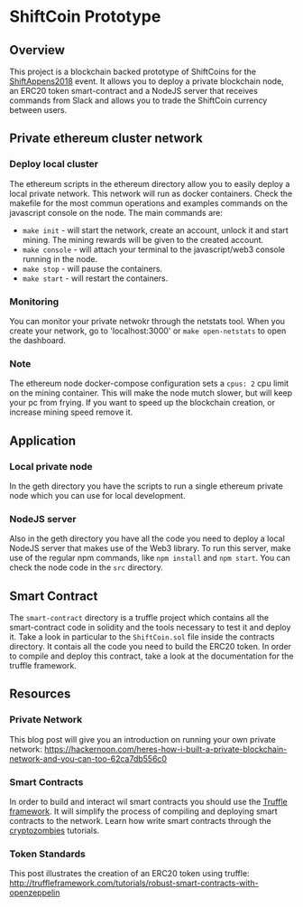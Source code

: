 # ShiftCoin Prototype

## Overview
This project is a blockchain backed prototype of ShiftCoins for the [ShiftAppens2018](https://shiftappens.com/) event. It allows you to deploy a private blockchain node, an ERC20 token smart-contract and a NodeJS server that receives commands from Slack and allows you to trade the ShiftCoin currency between users.

## Private ethereum cluster network
### Deploy local cluster
The ethereum scripts in the ethereum directory allow you to easily deploy a local private network. This network will run as docker containers.
Check the makefile for the most commun operations and examples commands on the javascript console on the node. The main commands are:

* `make init` - will start the network, create an account, unlock it and start mining. The mining rewards will be given to the created account.
* `make console` - will attach your terminal to the javascript/web3 console running in the node.
* `make stop` - will pause the containers.
* `make start` - will restart the containers.

### Monitoring
You can monitor your private netwokr through the netstats tool. When you create your network, go to 'localhost:3000' or `make open-netstats` to open the dashboard.

### Note
The ethereum node docker-compose configuration sets a `cpus: 2` cpu limit on the mining container. This will make the node mutch slower, but will keep your pc from frying. If you want to speed up the blockchain creation, or increase mining speed remove it.

## Application
### Local private node
In the geth directory you have the scripts to run a single ethereum private node which you can use for local development.

### NodeJS server
Also in the geth directory you have all the code you need to deploy a local NodeJS server that makes use of the Web3 library.
To run this server, make use of the regular npm commands, like `npm install` and `npm start`.
You can check the node code in the `src` directory.

## Smart Contract
The `smart-contract` directory is a truffle project which contains all the smart-contract code in solidity and the tools necessary to test it and deploy it. Take a look in particular to the `ShiftCoin.sol` file inside the contracts directory. It contais all the code you need to build the ERC20 token.
In order to compile and deploy this contract, take a look at the documentation for the truffle framework.

## Resources
### Private Network
This blog post will give you an introduction on running your own private network: https://hackernoon.com/heres-how-i-built-a-private-blockchain-network-and-you-can-too-62ca7db556c0

### Smart Contracts
In order to build and interact wil smart contracts you should use the [Truffle framework](https://github.com/trufflesuite/truffle). It will simplify the process of compiling and deploying smart contracts to the network.
Learn how write smart contracts through the [cryptozombies](https://cryptozombies.io/) tutorials.

### Token Standards
This post illustrates the creation of an ERC20 token using truffle: http://truffleframework.com/tutorials/robust-smart-contracts-with-openzeppelin
